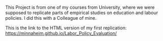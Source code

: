 This Project is from one of my courses from University, where we were supposed to replicate parts of empirical studies on education and labour policies. 
I did this with a Colleague of mine.

This is the link to the HTML version of my first replication: https://minnaheim.github.io/Labor_Policy_Evaluation/
